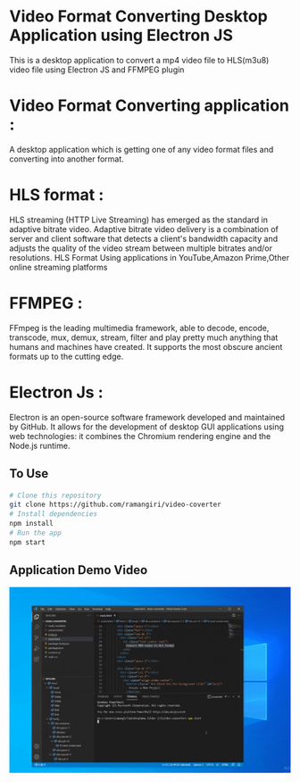 # Video Format Converting Desktop Application using Electron JS

   This is a desktop application to convert a mp4 video file to HLS(m3u8) video file using Electron JS and FFMPEG plugin


# Video Format Converting application :
   A desktop application which is getting one of any video format files and converting into another format.

# HLS format :
   HLS streaming (HTTP Live Streaming) has emerged as the standard in adaptive bitrate video.
Adaptive bitrate video delivery is a combination of server and client software that detects a client's bandwidth capacity and adjusts the quality of the video stream between multiple bitrates and/or resolutions.
HLS Format Using applications in YouTube,Amazon Prime,Other online streaming platforms

# FFMPEG :
FFmpeg is the leading multimedia framework, able to decode, encode, transcode, mux, demux, stream, filter and play pretty much anything that humans and machines have created. It supports the most obscure ancient formats up to the cutting edge.

# Electron Js :
Electron is an open-source software framework developed and maintained by GitHub. It allows for the development of desktop GUI applications using web technologies: it combines the Chromium rendering engine and the Node.js runtime.


## To Use

```bash
# Clone this repository
git clone https://github.com/ramangiri/video-coverter
# Install dependencies
npm install
# Run the app
npm start
```

## Application Demo Video

![Alt text](gif.gif?raw=true "Video Converter app")
